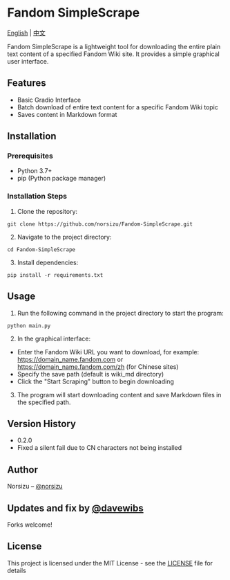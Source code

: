 # Fandom SimpleScrape

[English](README.md) | [中文](README_zh.md)

Fandom SimpleScrape is a lightweight tool for downloading the entire plain text content of a specified Fandom Wiki site. It provides a simple graphical user interface.

## Features

- Basic Gradio Interface
- Batch download of entire text content for a specific Fandom Wiki topic
- Saves content in Markdown format

## Installation

### Prerequisites

- Python 3.7+
- pip (Python package manager)

### Installation Steps

1. Clone the repository:

`git clone https://github.com/norsizu/Fandom-SimpleScrape.git`

2. Navigate to the project directory:

`cd Fandom-SimpleScrape`

3. Install dependencies:

`pip install -r requirements.txt`

## Usage

1. Run the following command in the project directory to start the program:

`python main.py`

2. In the graphical interface:
- Enter the Fandom Wiki URL you want to download, for example: https://domain_name.fandom.com or https://domain_name.fandom.com/zh (for Chinese sites)
- Specify the save path (default is wiki_md directory)
- Click the "Start Scraping" button to begin downloading

3. The program will start downloading content and save Markdown files in the specified path.

## Version History

- 0.2.0
 - Fixed a silent fail due to CN characters not being installed

## Author

Norsizu – [@norsizu](https://twitter.com/norsizu) 

## Updates and fix by [@davewibs](https://x.com/DaveBotton)

Forks welcome!

## License

This project is licensed under the MIT License - see the [LICENSE](LICENSE) file for details

